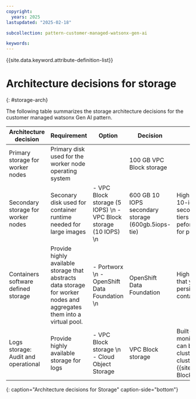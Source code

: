 ```yaml
---
copyright:
  years: 2025
lastupdated: "2025-02-18"

subcollection: pattern-customer-managed-watsonx-gen-ai

keywords:
---
```

{{site.data.keyword.attribute-definition-list}}

# Architecture decisions for storage
{: #storage-arch}

The following table summarizes the storage architecture decisions for the customer managed watsonx Gen AI pattern.

| Architecture decision | Requirement |  Option | Decision | Rationale |
| -------------- | -------------- | -------------- | -------------- | -------------- |
| Primary storage for worker nodes | Primary disk used for the worker node operating system  | | 100 GB VPC Block storage | |     
| Secondary storage for worker nodes | Seconary disk used for container runtime needed for large images | - VPC Block storage (5 IOPS) \n - VPC Block storage (10 IOPS) \n |  600 GB 10 IOPS secondary storage (600gb.5iops-tie) | Highly recommended to use the 10-iops tiers or higher for secondary storage since lower tiers can lead to degraded peformance for pulling images or for pods writing to the storage. |
| Containers software defined storage | Provide highly available storage that abstracts data storage for worker nodes and aggregates them into a virtual pool. | - Portworx \n - OpenShift Data Foundation \n  | OpenShift Data Foundation | Highly available storage solution that you can use to manage persistent storage for your containerized apps. |
| Logs storage: Audit and operational  | Provide highly available storage for logs  | - VPC Block storage  \n - Cloud Object Storage  | VPC Block storage  | Built-in Red Hat OpenShift monitoring tools are used to and can be installed by using the cluster logging operator. The cluster logging instance needs an {{site.data.keyword.Bluemix_notm}} Block Storage class. |
{: caption="Architecture decisions for Storage" caption-side="bottom"}
